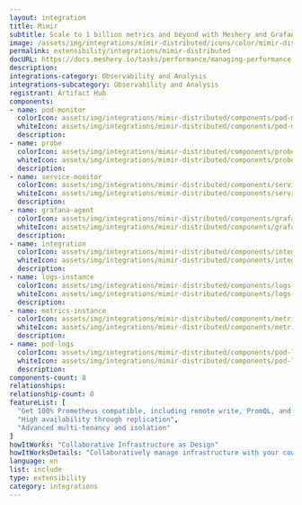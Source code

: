 ```yaml
---
layout: integration
title: Mimir
subtitle: Scale to 1 billion metrics and beyond with Meshery and Grafana Mimir
image: /assets/img/integrations/mimir-distributed/icons/color/mimir-distributed-color.svg
permalink: extensibility/integrations/mimir-distributed
docURL: https://docs.meshery.io/tasks/performance/managing-performance
description: 
integrations-category: Observability and Analysis
integrations-subcategory: Observability and Analysis
registrant: Artifact Hub
components: 
- name: pod-monitor
  colorIcon: assets/img/integrations/mimir-distributed/components/pod-monitor/icons/color/pod-monitor-color.svg
  whiteIcon: assets/img/integrations/mimir-distributed/components/pod-monitor/icons/white/pod-monitor-white.svg
  description: 
- name: probe
  colorIcon: assets/img/integrations/mimir-distributed/components/probe/icons/color/probe-color.svg
  whiteIcon: assets/img/integrations/mimir-distributed/components/probe/icons/white/probe-white.svg
  description: 
- name: service-monitor
  colorIcon: assets/img/integrations/mimir-distributed/components/service-monitor/icons/color/service-monitor-color.svg
  whiteIcon: assets/img/integrations/mimir-distributed/components/service-monitor/icons/white/service-monitor-white.svg
  description: 
- name: grafana-agent
  colorIcon: assets/img/integrations/mimir-distributed/components/grafana-agent/icons/color/grafana-agent-color.svg
  whiteIcon: assets/img/integrations/mimir-distributed/components/grafana-agent/icons/white/grafana-agent-white.svg
  description: 
- name: integration
  colorIcon: assets/img/integrations/mimir-distributed/components/integration/icons/color/integration-color.svg
  whiteIcon: assets/img/integrations/mimir-distributed/components/integration/icons/white/integration-white.svg
  description: 
- name: logs-instance
  colorIcon: assets/img/integrations/mimir-distributed/components/logs-instance/icons/color/logs-instance-color.svg
  whiteIcon: assets/img/integrations/mimir-distributed/components/logs-instance/icons/white/logs-instance-white.svg
  description: 
- name: metrics-instance
  colorIcon: assets/img/integrations/mimir-distributed/components/metrics-instance/icons/color/metrics-instance-color.svg
  whiteIcon: assets/img/integrations/mimir-distributed/components/metrics-instance/icons/white/metrics-instance-white.svg
  description: 
- name: pod-logs
  colorIcon: assets/img/integrations/mimir-distributed/components/pod-logs/icons/color/pod-logs-color.svg
  whiteIcon: assets/img/integrations/mimir-distributed/components/pod-logs/icons/white/pod-logs-white.svg
  description: 
components-count: 8
relationships: 
relationship-count: 0
featureList: [
  "Get 100% Prometheus compatible, including remote write, PromQL, and alerting",
  "High availability through replication",
  "Advanced multi-tenancy and isolation"
]
howItWorks: "Collaborative Infrastructure as Design"
howItWorksDetails: "Collaboratively manage infrastructure with your coworkers synchronously sharing the same designs."
language: en
list: include
type: extensibility
category: integrations
---
```

